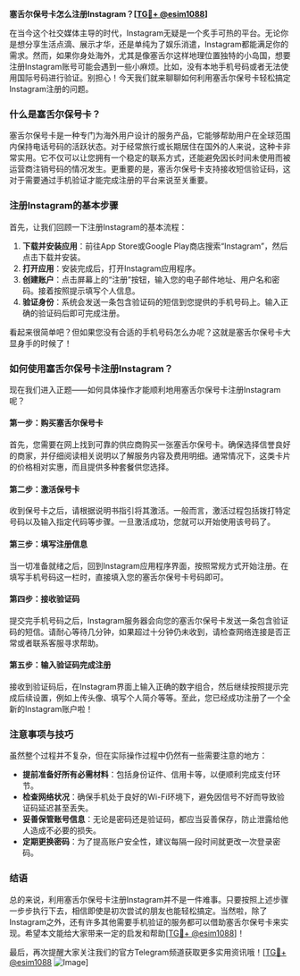 **塞舌尔保号卡怎么注册Instagram？[[TG💪+ @esim1088](https://t.me/s/esim1088)]**

在当今这个社交媒体主导的时代，Instagram无疑是一个炙手可热的平台。无论你是想分享生活点滴、展示才华，还是单纯为了娱乐消遣，Instagram都能满足你的需求。然而，如果你身处海外，尤其是像塞舌尔这样地理位置独特的小岛国，想要注册Instagram账号可能会遇到一些小麻烦。比如，没有本地手机号码或者无法使用国际号码进行验证。别担心！今天我们就来聊聊如何利用塞舌尔保号卡轻松搞定Instagram注册的问题。

### 什么是塞舌尔保号卡？

塞舌尔保号卡是一种专门为海外用户设计的服务产品，它能够帮助用户在全球范围内保持电话号码的活跃状态。对于经常旅行或长期居住在国外的人来说，这种卡非常实用。它不仅可以让您拥有一个稳定的联系方式，还能避免因长时间未使用而被运营商注销号码的情况发生。更重要的是，塞舌尔保号卡支持接收短信验证码，这对于需要通过手机验证才能完成注册的平台来说至关重要。

### 注册Instagram的基本步骤

首先，让我们回顾一下注册Instagram的基本流程：

1. **下载并安装应用**：前往App Store或Google Play商店搜索“Instagram”，然后点击下载并安装。
2. **打开应用**：安装完成后，打开Instagram应用程序。
3. **创建账户**：点击屏幕上的“注册”按钮，输入您的电子邮件地址、用户名和密码。接着按照提示填写个人信息。
4. **验证身份**：系统会发送一条包含验证码的短信到您提供的手机号码上。输入正确的验证码后即可完成注册。

看起来很简单吧？但如果您没有合适的手机号码怎么办呢？这就是塞舌尔保号卡大显身手的时候了！

### 如何使用塞舌尔保号卡注册Instagram？

现在我们进入正题——如何具体操作才能顺利地用塞舌尔保号卡注册Instagram呢？

#### 第一步：购买塞舌尔保号卡
首先，您需要在网上找到可靠的供应商购买一张塞舌尔保号卡。确保选择信誉良好的商家，并仔细阅读相关说明以了解服务内容及费用明细。通常情况下，这类卡片的价格相对实惠，而且提供多种套餐供您选择。

#### 第二步：激活保号卡
收到保号卡之后，请根据说明书指引将其激活。一般而言，激活过程包括拨打特定号码以及输入指定代码等步骤。一旦激活成功，您就可以开始使用该号码了。

#### 第三步：填写注册信息
当一切准备就绪之后，回到Instagram应用程序界面，按照常规方式开始注册。在填写手机号码这一栏时，直接填入您的塞舌尔保号卡号码即可。

#### 第四步：接收验证码
提交完手机号码之后，Instagram服务器会向您的塞舌尔保号卡发送一条包含验证码的短信。请耐心等待几分钟，如果超过十分钟仍未收到，请检查网络连接是否正常或者联系客服寻求帮助。

#### 第五步：输入验证码完成注册
接收到验证码后，在Instagram界面上输入正确的数字组合，然后继续按照提示完成后续设置，例如上传头像、填写个人简介等等。至此，您已经成功注册了一个全新的Instagram账户啦！

### 注意事项与技巧

虽然整个过程并不复杂，但在实际操作过程中仍然有一些需要注意的地方：

- **提前准备好所有必需材料**：包括身份证件、信用卡等，以便顺利完成支付环节。
- **检查网络状况**：确保手机处于良好的Wi-Fi环境下，避免因信号不好而导致验证码延迟甚至丢失。
- **妥善保管账号信息**：无论是密码还是验证码，都应当妥善保存，防止泄露给他人造成不必要的损失。
- **定期更换密码**：为了提高账户安全性，建议每隔一段时间就更改一次登录密码。

### 结语

总的来说，利用塞舌尔保号卡注册Instagram并不是一件难事。只要按照上述步骤一步步执行下去，相信即使是初次尝试的朋友也能轻松搞定。当然啦，除了Instagram之外，还有许多其他需要手机验证的服务都可以借助塞舌尔保号卡来实现。希望本文能给大家带来一定的启发和帮助[[TG💪+ @esim1088](https://t.me/s/esim1088)]！

最后，再次提醒大家关注我们的官方Telegram频道获取更多实用资讯哦！[[TG💪+ @esim1088](https://t.me/s/esim1088) ![Image](https://i.postimg.cc/4NQfJmqS/Snipaste-2025-05-13-00-14-12.png)]